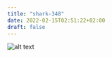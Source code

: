 ```yaml
---
title: "shark-348"
date: 2022-02-15T02:51:22+02:00
draft: false
---
```


![alt text](https://hugo-testing-sharks.ams3.digitaloceanspaces.com/whale.jpg "shark-348")

